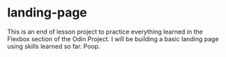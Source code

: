 # landing-page

This is an end of lesson project to practice everything learned in the Flexbox section of the Odin Project. I will be building a basic landing page using skills learned so far. 
Poop.